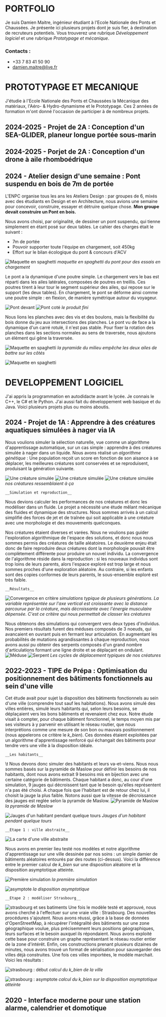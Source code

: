 # PORTFOLIO
  Je suis Damien Maitre, ingénieur étudiant à l'Ecole Nationale des Ponts et Chaussées. Je présente ici plusieurs projets dont je suis fier, à destination de recruteurs potentiels. Vous trouverez une rubrique _Développement logiciel_ et une rubrique _Prototypage et mécanique_. 

### Contacts :
  - +33 7 83 41 50 90
  - damien.maitre@live.fr


# PROTOTYPAGE ET MECANIQUE
  J'étudie à l'Ecole Nationale des Ponts et Chaussées la Mécanique des matériaux, l'Aéro- & Hydro-dynamisme et le Prototypage. Ces 2 années de formation m'ont donné l'occasion de participer à de nombreux projets.

## 2024-2025 - Projet de 2A : Conception d'un SEA-GLIDER, planeur longue portée sous-marin

## 2024-2025 - Porjet de 2A : Conception d'un drone à aile rhomboédrique

## 2024 - Atelier design d'une semaine : Pont suspendu en bois de 7m de portée
  L'ENPC organise tous les ans les Ateliers Design : par groupes de 6, mixés avec des étudiants en Design et en Architecture, nous avions une semaine pour concevoir, construire, essayer et détruire quelque chose. **Mon groupe devait construire un Pont en bois.**

  Nous avons choisi, par originalité, de dessiner un pont suspendu, qui tienne simplement en étant posé sur deux tables. Le cahier des charges était le suivant : 
   - 7m de portée
   - Pouvoir supporter toute l'équipe en chargement, soit 450kg
   - Effort sur le bilan écologique du pont & concours d'ACV

   ![Maquette en spaghetti](img/pont/spaghetto.jpg "maquette en spaghetti du pont pour des essais en chargement")
   _maquette en spaghetti du pont pour des essais en chargement_

  Le pont a la dynamique d'une poutre simple. Le chargement vers le bas est réparti dans les ailes latérales, composées de poutres en treillis. Ces poutres tirent à leur tour le segment supérieur des ailes, qui repose sur le support (les deux tables). En chargement, le pont se déforme ainsi comme une poutre simple : en flexion, de manière symétrique autour du voyageur. 

  ![Pont devant](img/pont/devant.jpg)
  ![Pont coté](img/pont/pont_side.jpg)
  _le produit fini_


  Nous lions les planches avec des vis et des boulons, mais la flexibilité du bois donne du jeu aux intersections des planches. Le pont vu de face a la dynamique d'un carré rotulé, il n'est pas stable. Pour fixer la rotation des planches dans les sections normales au sens de traversée, nous ajoutons un élément qui gêne la traversée.

   ![Maquette en spaghetti](img/pont/test.jpg)
   _la pyramide du milieu empêche les deux ailes de battre sur les côtés_

   ![Maquette en spaghetti](img/pont/pont_et_maquette.jpg)








# DEVELOPPEMENT LOGICIEL
  J'ai appris la programmation en autodidacte avant le lycée. Je connais le C++, le C# et le Python. J'ai aussi fait du développement web basique et du Java. Voici plusieurs projets plus ou moins aboutis.


## 2024 - Projet de 1A : Apprendre à des créatures aquatiques simulées à nager via IA

  Nous voulions simuler la sélection naturelle, vue comme un algorithme d'apprentissage automatique, sur un cas simple : apprendre à des créatures simulée à nager dans un liquide. Nous avons réalisé un _algorithme génétique_ : Une population reçoit un score en fonction de son aisance à se déplacer, les meilleures créatures sont conservées et se reproduisent, produisant la génération suivante.

  ![Une créature simulée](img/aquabidule/creature_10.png)
  ![Une créature simulée](img/aquabidule/creature_20.png)
  ![Une créature simulée](img/aquabidule/creature_50.png)
  _nos créatures ressemblaient à ça_

    __Simulation et reproduction__
  Nous devions calculer les performances de nos créatures et donc les modéliser dans un fluide. Le projet a nécessité une étude mêlant mécanique des fluides et dynamique des structures. Nous sommes arrivés à un calcul simplifié des forces de jet et de traînée qui soit applicable à une créature avec une morphologie et des mouvements quelconques.

  Nos créatures étaient diverses et varées. Nous ne voulions pas guider l'exploration algorithmique de l'espace des solutions, et donc nous nous sommes permis des créatures de taille aléatoires. Le deuxième enjeu était donc de faire reproduire deux créatures dont la morphologie pouvait être complètement différente pour produire un nouvel individu. La convergence de l'algorithme réside dans la reproduction : si les nouveaux individus sont trop loins de leurs parents, alors l'espace exploré est trop large et nous sommes proches d'une exploration aléatoire. Au contraire, si les enfants sont des copies conformes de leurs parents, le sous-ensemble exploré est très faible.

    __Résultats__
  ![Convergence en critère](img/aquabidule/evolution_curve.PNG)
  _simulations typique de plusieurs générations. La variable représentée sur l'axe vertical est croissante avec la distance parcourue par la créature, mais décroissante avec l'énergie musculaire dépensée. C'est ce critère qui nous permettait de classer les créatures_

  Nous obtenons des simulations qui convergent vers deux types d'individus. Nos premiers résultats furent des méduses composés de 3 noeuds, qui avancaient en ouvrant puis en fermant leur articulation. En augmentant les probabilités de mutations agrandissantes à chaque reproduction, nous avons aussi pu obtenir des serpents composés d'un grand nombre d'articulations formant une ligne droite et se déplaçant en ondulant. 
  ![Méduse](img/aquabidule/meduse.png)
  ![Serpent](img/aquabidule/serpent.png)
  _Les cycles de déplacement typiques de nos créatures_



## 2022-2023 - TIPE de Prépa : Optimisation du positionnement des bâtiments fonctionnels au sein d'une ville

  Cet étude avait pour sujet la disposition des bâtiments fonctionnels au sein d'une ville (comprendre tout sauf les habitations). Nous avons simulé des villes entières, simulé leurs habitants qui, selon leurs besoins, se déplaçaient vers les bons bâtiments et revenaient chez eux. Notre étude visait à compter, pour chaque bâtiment fonctionnel, le temps moyen mis par ses visiteurs à y parvenir en utilisant le réseau routier, que nous interprétions comme une mesure de son bon ou mauvais positionnement (nous appelerons ce critère le _k\_bien_). Ces données étaient exploitées par un algorithme d'apprentissage renforcé qui échangait des bâtiments pour tendre vers une ville à la disposition idéale.

    __Les habitants__

  \t Nous devons donc simuler des habitants et leurs va-et-viens. Nous nous sommes basés sur la pyramide de Maslow pour définir les besoins de nos habitants, dont nous avons extrait 9 besoins mis en bijection avec une certaine catégorie de bâtiments. Chaque habitant a donc, au cour d'une simulation, 9 jauges qui décroissent tant que le besoin qu'elles représentent n'a pas été choisi. A chaque fois que l'habitant est de retour chez lui, il choisit la jauge la plus faible. Notons aussi que la vitesse de décroissance des jauges est reglée selon la pyramde de Maslow.
  ![Pyramide de Maslow](img/pakastan/maslow.png)
  _la pyramide de Maslow_

  ![Jauges d'un habitant pendant quelque tours](img/pakastan/besoins.png)
  _Jauges d'un habitant pendant quelque tours_

    __Etape 1 : ville abstraite__

  ![La carte d'une ville abstraite](img/pakastan/tiles.png)
  
  Nous avons en premier lieu testé nos modèles et notre algorithme d'apprentissage sur une ville dessinée par nos soins : un simple damier de bâtiments aléatoires entourés par des routes (ci-dessus). Voici la différence entre le premier calcul de _k\_bien_ sur une disposition aléatoire et la disposition asymptotique atteinte.

  ![Première simulation](img/pakastan/tiles_debut.png)
  _la première simulation_

  ![asymptote](img/pakastan/tiles_asymptote.png)
  _la disposition asymptotique_


    __Etape 2 : modéliser Strasbourg__
  
  ![strasbourg et ses batiments](img/pakastan/stras.png)
  Une fois le modèle testé et approuvé, nous avons cherché à l'effectuer sur une vraie ville : Strasbourg.
  Des nouvelles procédures s'ajoutent. Nous avons réussi, grâce à la base de données d'OpenStreetMap, à récupérer l'intégralité des bâtiments sur une zone géographique voulue, plus précisemment leurs positions géographiques, leurs surfaces et le besoin auxquel ils répondaient. Nous avons exploité cette base pour construire un graphe représentant le réseau routier entier de la zone d'intérêt. Enfin, ces constructions prenant plusieurs dizaines de minutes, nous avons trouvé un format de sérialisation pour sauvegarder des villes déjà construites. Une fois ces villes importées, le modèle marchait. Voici les résultats :

  ![strasbourg : début](img/pakastan/stras_debutt.png)
  _calcul du k\_bien de la ville_

  ![strasbourg : asymptote](img/pakastan/stras_asymptote.png)
  _calcul du k\_bien sur la disposition asymptotique atteinte_








## 2020 - Interface moderne pour une station alarme, calendrier et domotique
